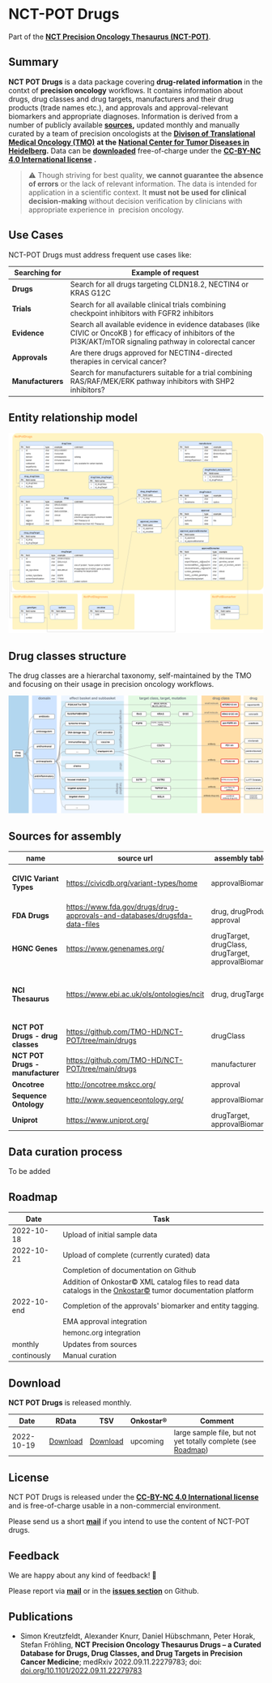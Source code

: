 # NCT-POT Drugs

Part of the [**NCT Precision Oncology Thesaurus (NCT-POT)**](https://github.com/TMO-HD/NCT-POT).

## Summary

**NCT POT Drugs** is a data package covering **drug-related information** in the contxt of **precision oncology** workflows. It contains information about drugs, drug classes and drug targets, manufacturers and their drug products (trade names etc.), and approvals and approval-relevant biomarkers and appropriate diagnoses. Information is derived from a number of publicly available [**sources**](NCT_POT_Drugs#Sources_for_Assembly)**,** updated monthly and manually curated by a team of precision oncologists at the [**Divison of Translational Medical Oncology (TMO)**](https://www.dkfz.de/en/translationale-medizinische-onkologie/index.php) **at the** [**National Center for Tumor Diseases in Heidelberg**](https://www.nct-heidelberg.de/)**.** Data can be [**downloaded**](NCT_POT_Drugs#Download) free-of-charge under the [**CC-BY-NC 4.0 International license**](#License) **.**

> :warning: Though striving for best quality, **we cannot guarantee the absence of errors** or the lack of relevant information. The data is intended for application in a scientific context. It **must not be used for clinical decision-making** without decision verification by clinicians with appropriate experience in  precision oncology.

## Use Cases

NCT-POT Drugs must address frequent use cases like:

| Searching for | Example of request |
| --- | --- |
| **Drugs** | Search for all drugs targeting CLDN18.2, NECTIN4 or KRAS G12C |
| **Trials** | Search for all available clinical trials combining checkpoint inhibitors with FGFR2 inhibitors |
| **Evidence** | Search all available evidence in evidence databases (like CIVIC or OncoKB ) for efficacy of inhibitors of the PI3K/AKT/mTOR signaling pathway in colorectal cancer |
| **Approvals** | Are there drugs approved for NECTIN4-directed therapies in cervical cancer? |
| **Manufacturers** | Search for manufacturers suitable for a trial combining RAS/RAF/MEK/ERK pathway inhibitors with SHP2 inhibitors? |

## Entity relationship model

![Entity relationship model](https://github.com/TMO-HD/NCT-POT/raw/main/drugs/docs/NCT-POT_Drugs_ERM.png)

## Drug classes structure

The drug classes are a hierarchal taxonomy, self-maintained by the TMO and focusing on their usage in precision oncology workflows.

![Drug classes structure](https://github.com/TMO-HD/NCT-POT/raw/main/drugs/docs/NCT-POT_Drugs_class_structure.png)

## Sources for assembly

| name | source url | assembly tables | comment |
| --- | --- | --- | --- |
| **CIVIC Variant Types** | https://civicdb.org/variant-types/home | approvalBiomarker | some items ot covered in the sequence ontology |
| **FDA Drugs** | https://www.fda.gov/drugs/drug-approvals-and-databases/drugsfda-data-files | drug, drugProduct, approval |   |
| **HGNC Genes** | https://www.genenames.org/ | drugTarget, drugClass, drugTarget, approvalBiomarker |   |
| **NCI Thesaurus** | https://www.ebi.ac.uk/ols/ontologies/ncit | drug, drugTarget | only (a subset of) nodes below NCIT\_C1909 ("Pharmacologic Substance") is used |
| **NCT POT Drugs - drug classes** | https://github.com/TMO-HD/NCT-POT/tree/main/drugs | drugClass | self-maintained at NCT Heidelberg |
| **NCT POT Drugs - manufacturer** | https://github.com/TMO-HD/NCT-POT/tree/main/drugs | manufacturer | self-maintained at NCT Heidelberg |
| **Oncotree** | http://oncotree.mskcc.org/ | approval |   |
| **Sequence Ontology** | http://www.sequenceontology.org/ | approvalBiomarker | manually selected items |
| **Uniprot** | https://www.uniprot.org/ | drugTarget, approvalBiomarker |   |

## Data curation process

To be added

## Roadmap

| Date | Task |
| --- | --- |
| 2022-10-18 | Upload of initial sample data |
| 2022-10-21 | Upload of complete (currently curated) data |
|   | Completion of documentation on Github |
|   | Addition of Onkostar© XML catalog files to read data catalogs in the [Onkostar©](https://www.onkostar.de/) tumor documentation platform |
| 2022-10-end | Completion of the approvals' biomarker and entity tagging. |
|   | EMA approval integration |
|   | hemonc.org integration |
| monthly | Updates from sources |
| continously | Manual curation |

## Download

**NCT POT Drugs** is released monthly.

| Date | RData | TSV | Onkostar® | Comment |
| --- | --- | --- | --- | --- |
| 2022-10-19 | [Download](https://github.com/TMO-HD/NCT-POT/tree/main/drugs/RData_archive/2022-10-19) | [Download](https://github.com/TMO-HD/NCT-POT/tree/main/drugs/tsv_archive/2022-10-19) | upcoming | large sample file, but not yet totally complete (see [Roadmap](#Roadmap)) |

## License

NCT POT Drugs is released under the [**CC-BY-NC 4.0 International license**](https://creativecommons.org/licenses/by-nc/4.0/) and is free-of-charge usable in a non-commercial environment. 

Please send us a short [**mail**](Mailto:simon.kreutzfeldt@nct-heidelberg.de) if you intend to use the content of NCT-POT drugs.

## Feedback

We are happy about any kind of feedback! 🙂

Please report via [**mail**](Mailto:simon.kreutzfeldt@nct-heidelberg.de) or in the [**issues section**](https://github.com/TMO-HD/NCT-POT/issues) on Github.

## Publications

*   Simon Kreutzfeldt, Alexander Knurr, Daniel Hübschmann, Peter Horak, Stefan Fröhling, **NCT Precision Oncology Thesaurus Drugs – a Curated Database for Drugs, Drug Classes, and Drug Targets in Precision Cancer Medicine**; medRxiv 2022.09.11.22279783; doi: [doi.org/10.1101/2022.09.11.22279783](https://doi.org/10.1101/2022.09.11.22279783)
